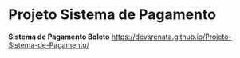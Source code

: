 # Projeto Sistema de Pagamento
**Sistema de Pagamento Boleto**
 https://devsrenata.github.io/Projeto-Sistema-de-Pagamento/
